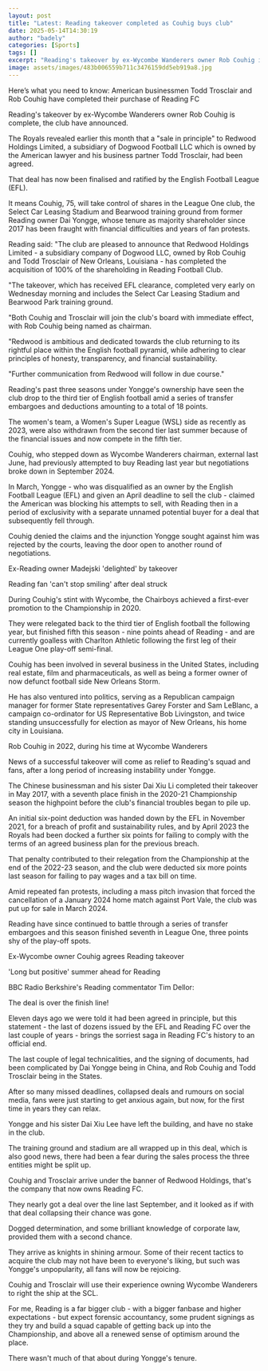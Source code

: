 ```yaml
---
layout: post
title: "Latest: Reading takeover completed as Couhig buys club"
date: 2025-05-14T14:30:19
author: "badely"
categories: [Sports]
tags: []
excerpt: "Reading's takeover by ex-Wycombe Wanderers owner Rob Couhig is complete, the club has announced."
image: assets/images/483b006559b711c3476159dd5eb919a8.jpg
---
```


Here’s what you need to know: American businessmen Todd Trosclair and Rob Couhig have completed their purchase of Reading FC

Reading's takeover by ex-Wycombe Wanderers owner Rob Couhig is complete, the club have announced.

The Royals revealed earlier this month that a "sale in principle" to Redwood Holdings Limited, a subsidiary of Dogwood Football LLC which is owned by the American lawyer and his business partner Todd Trosclair, had been agreed.

That deal has now been finalised and ratified by the English Football League (EFL).

It means Couhig, 75, will take control of shares in the League One club, the Select Car Leasing Stadium and Bearwood training ground from former Reading owner Dai Yongge, whose tenure as majority shareholder since 2017 has been fraught with financial difficulties and years of fan protests.

Reading said: "The club are pleased to announce that Redwood Holdings Limited - a subsidiary company of Dogwood LLC, owned by Rob Couhig and Todd Trosclair of New Orleans, Louisiana - has completed the acquisition of 100% of the shareholding in Reading Football Club.

"The takeover, which has received EFL clearance, completed very early on Wednesday morning and includes the Select Car Leasing Stadium and Bearwood Park training ground.

"Both Couhig and Trosclair will join the club's board with immediate effect, with Rob Couhig being named as chairman.

"Redwood is ambitious and dedicated towards the club returning to its rightful place within the English football pyramid, while adhering to clear principles of honesty, transparency, and financial sustainability. 

"Further communication from Redwood will follow in due course."

Reading's past three seasons under Yongge's ownership have seen the club drop to the third tier of English football amid a series of transfer embargoes and deductions amounting to a total of 18 points.

The women's team, a Women's Super League (WSL) side as recently as 2023, were also withdrawn from the second tier last summer because of the financial issues and now compete in the fifth tier.

Couhig, who stepped down as Wycombe Wanderers chairman, external last June, had previously attempted to buy Reading last year but negotiations broke down in September 2024. 

In March, Yongge - who was disqualified as an owner by the English Football League (EFL) and given an April deadline to sell the club - claimed the American was blocking his attempts to sell, with Reading then in a period of exclusivity with a separate unnamed potential buyer for a deal that subsequently fell through.

Couhig denied the claims and the injunction Yongge sought against him was rejected by the courts, leaving the door open to another round of negotiations.

Ex-Reading owner Madejski 'delighted' by takeover

Reading fan 'can't stop smiling' after deal struck

During Couhig's stint with Wycombe, the Chairboys achieved a first-ever promotion to the Championship in 2020.

They were relegated back to the third tier of English football the following year, but finished fifth this season - nine points ahead of Reading - and are currently goalless with Charlton Athletic following the first leg of their League One play-off semi-final.

Couhig has been involved in several business in the United States, including real estate, film and pharmaceuticals, as well as being a former owner of now defunct football side New Orleans Storm.

He has also ventured into politics, serving as a Republican campaign manager for former State representatives Garey Forster and Sam LeBlanc, a campaign co-ordinator for US Representative Bob Livingston, and twice standing unsuccessfully for election as mayor of New Orleans, his home city in Louisiana.

Rob Couhig in 2022, during his time at Wycombe Wanderers

News of a successful takeover will come as relief to Reading's squad and fans, after a long period of increasing instability under Yongge. 

The Chinese businessman and his sister Dai Xiu Li completed their takeover in May 2017, with a seventh place finish in the 2020-21 Championship season the highpoint before the club's financial troubles began to pile up.

An initial six-point deduction was handed down by the EFL in November 2021, for a breach of profit and sustainability rules, and by April 2023 the Royals had been docked a further six points for failing to comply with the terms of an agreed business plan for the previous breach.

That penalty contributed to their relegation from the Championship at the end of the 2022-23 season, and the club were deducted six more points last season for failing to pay wages and a tax bill on time.

Amid repeated fan protests, including a mass pitch invasion that forced the cancellation of a January 2024 home match against Port Vale, the club was put up for sale in March 2024.

Reading have since continued to battle through a series of transfer embargoes and this season finished seventh in League One, three points shy of the play-off spots.

Ex-Wycombe owner Couhig agrees Reading takeover

'Long but positive' summer ahead for Reading

BBC Radio Berkshire's Reading commentator Tim Dellor:

The deal is over the finish line!

Eleven days ago we were told it had been agreed in principle, but this statement - the last of dozens issued by the EFL and Reading FC over the last couple of years -  brings the sorriest saga in Reading FC's history to an official end.

The last couple of legal technicalities, and the signing of documents, had been complicated by Dai Yongge being in China, and Rob Couhig and Todd Trosclair being in the States. 

After so many missed deadlines, collapsed deals and rumours on social media, fans were just starting to get anxious again, but now, for the first time in years they can relax. 

Yongge and his sister Dai Xiu Lee have left the building, and have no stake in the club. 

The training ground and stadium are all wrapped up in this deal, which is also good news, there had been a fear during the sales process the three entities might be split up.

Couhig and Trosclair arrive under the banner of Redwood Holdings, that's the company that now owns Reading FC. 

They nearly got a deal over the line last September, and it looked as if with that deal collapsing their chance was gone. 

Dogged determination, and some brilliant knowledge of corporate law, provided them with a second chance.

They arrive as knights in shining armour. Some of their recent tactics to acquire the club may not have been to everyone's liking, but such was Yongge's unpopularity, all fans will now be rejoicing. 

Couhig and Trosclair will use their experience owning Wycombe Wanderers to right the ship at the SCL. 

For me, Reading is a far bigger club - with a bigger fanbase and higher expectations - but expect forensic accountancy, some prudent signings as they try and build a squad capable of getting back up into the Championship, and above all a renewed sense of optimism around the place. 

There wasn't much of that about during Yongge's tenure.


